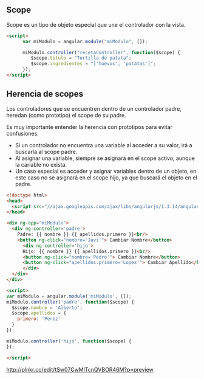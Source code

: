 ## Scope ##
Scope es un tipo de objeto especial que une el controlador con la vista.

```HTML
<script>
      var miModulo = angular.module("miModulo", []);

      miModulo.controller("recetaController", function($scope) {
         $scope.titulo = "Tortilla de patata";
         $scope.ingredientes = "['huevos', 'patatas']";
      });
</script>
```

## Herencia de scopes ##
Los controladores que se encuentren dentro de un controlador padre, heredan (como prototipo) el scope de su padre.

Es muy importante entender la herencia con prototipos para evitar confusiones. 
- Si un controlador no encuentra una variable al acceder a su valor, irá a buscarla al scope padre. 
- Al asignar una variable, siempre se asignará en el scope activo, aunque la cariable no exista.
- Un caso especial es acceder y asignar variables dentro de un objeto, en este caso no se asignará en el scope hijo, ya que buscará el objeto en el padre.

```HTML
<!doctype html>
<head>
  <script src="//ajax.googleapis.com/ajax/libs/angularjs/1.3.14/angular.min.js"></script>
</head>

<div ng-app="miModulo">
  <div ng-controller='padre'>
    Padre: {{ nombre }} {{ apellidos.primero }}<br/>
    <button ng-click="nombre='Javi'"> Cambiar Nombre</button>
      <div ng-controller='hijo'>
      Hijo: {{ nombre }} {{ apellidos.primero }}<br/>
      <button ng-click="nombre='Pedro'"> Cambiar Nombre</button>
      <button ng-click="apellidos.primero='Lopez'"> Cambiar Apellido</button>
      </div>
  </div>
</div>

<script>
var miModulo = angular.module('miModulo', []);
miModulo.controller('padre', function($scope) {
  $scope.nombre = 'Alberto';
  $scope.apellidos = {
    primero: 'Perez'
  }
});

miModulo.controller('hijo', function($scope) {
});

</script>
```
http://plnkr.co/edit/tSw07CwMlTcnQVBOR46M?p=preview

